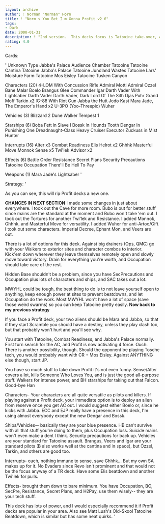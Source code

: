 ```yaml
---
layout: archive
author: ! Norman "Norman" Horn
title: ! "Norm s You Bet I m Gonna Profit v2 0"
tags:
- Dark
date: 2000-01-31
description: ! "2nd version.  This decks focus is Tatooine take-over, and can beat many decks that I've played against.  Kicks Profit decks into the next millenium."
rating: 4.0
---
```

Cards: 

'
Unknown Type
Jabba's Palace Audience Chamber
Tatooine
Tatooine Cantina
Tatooine Jabba's Palace
Tatooine Jundland Wastes
Tatooine Lars' Moisture Farm
Tatooine Mos Eisley
Tatooine Tusken Canyon

Characters (20)
4-LOM With Concussion Rifle
Admiral Motti
Admiral Ozzel
Bane Malar
Boelo
Brangus Glee
Commander Igar
Darth Vader With Lightsaber
Darth Vader
Darth Vader, Dark Lord Of The Sith
Djas Puhr
Grand Moff Tarkin  x2
IG-88 With Riot Gun
Jabba the Hutt
Jodo Kast
Mara Jade, The Emperor's Hand	x2
U-3PO (Yoo-Threepio)
Wuher

Vehicles (3)
Blizzard 2
Dune Walker
Tempest 1

Starships (6)
Boba Fett in Slave I
Bossk In Hounds Tooth
Dengar In Punishing One
Dreadnaught-Class Heavy Cruiser
Executor
Zuckuss in Mist Hunter

Interrupts (16)
Alter  x3
Combat Readiness
Elis Helrot  x2
Ghhhk
Masterful Move
Monnok
Sense  x5
Twi'lek Advisor  x2

Effects (6)
Battle Order
Resistance
Secret Plans
Security Precautions
Tatooine Occupation
There'll Be Hell To Pay

Weapons (1)
Mara Jade's Lightsaber
'

Strategy: '

As you can see, this will rip Profit decks a new one.

**CHANGES IN NEXT SECTION**
I made some changes in just about everywhere.  I took out the Cave for more room. Bubo is out for better stuff since mains are the standard at the moment and Bubo won't take 'em out.  I took out the Tortures for another Twi'lek and Resistance.	I added Monnok, Ghhhk, and Masterful Move for versatility.  I added Wuher for anti-Artoo/Gift.	I took out some characters.  Imperial Decree, Ephant Mon, and Veers are out.

There is a lot of options for this deck.  Against big drainers (Ops, QMC) go with your Walkers to exterior sites and character combos to interior.  Kick'em down wherever they leave themselves remotely open and slowly move toward victory.	Drain for everything you're worth, and Occupation should take care of the rest.

Hidden Base shouldn't be a problem, since you have SecPrecautions and Occupation plus lots of characters and ships, and SAC takes out a lot.

MWYHL could be tough, the best thing to do is to not leave yourself open to anything, keep enough power at sites to prevent beatdowns, and let Occupation do the work.	Most MWYHL won't have a lot of space (save those weird swarms) so you can keep Tatooine pretty easily.
**Now back to my previous strategy**


If you face a Profit deck, your two aliens should be Mara and Jabba, so that if they start Scramble you should have a destiny, unless they play clash too, but that probably won't hurt and you'll see why.

You start with Tatooine, Combat Readiness, and Jabba's Palace normally. First turn search for the AC, and Profit is now activating 4 force. Ouch. There is another possibility, though. Should the opponent be playing Tosche tech, you would probably want with CR + Mos Eisley. Against ANYTHING else though, start JP.

You have so much stuff to take down Profit it's not even funny. Sense/Alter covers a lot, kills Someone Who Loves You, and is just the good all-purpose stuff. Walkers for intense power, and BH starships for taking out that Falcon. Good-bye Han

Characters- Your characters are all quite versatile as pilots and killers. If playing against a Profit deck, your immediate option is to deploy an alien from reserve once you get AC out. I would suggest either Boelo or, since he kicks with Jabba. ECC and EJP really have a presence in this deck, I'm using almost everybody except the new Dengar and Bossk.

Ships/Vehicles-- basically they are your blue presence. HB can't survive with all that stuff you're doing to them, plus Occupation loss. Suicide mains won't even make a dent I think. Security precautions for back up. Vehicles are your standard for Tatooine assault. Brangus, Veers and Igar are your standard pilots (B also works well at the cantina and in space), but Ozzel, Tarkin, and others are good too.

Interrupts- ouch, nothing immune to sense, save Ghhhk... But my own SA makes up for it. No Evaders since Revo isn't prominent and that would not be the focus anyway of a TR deck. Have some Elis beatdown and another Twi'lek for pulls.

Effects- brought them down to bare minimum. You have Occupation, BO, SecPre, Resistance, Secret Plans, and H2Pay, use them wisely-- they are your tech stuff.

This deck has lots of power, and I would especially recommend it if Profit decks are popular in your area.  Also see Matt Lush's Old-Skool Tatooine Beatdown, which is similar but has some neat quirks. '